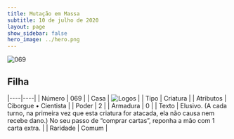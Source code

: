 ```yaml
---
title: Mutação em Massa
subtitle: 10 de julho de 2020
layout: page
show_sidebar: false
hero_image: ../hero.png
---
```


![069](https://cdn.keyforgegame.com/media/card_front/pt/479_069_7VHQP6RWC43R_pt.png)

## Filha

|----|----|
| Número | 069 |
| Casa | ![Logos](https://archonarcana.com/images/thumb/c/ce/Logos.png/22px-Logos.png "Logos") |
| Tipo | Criatura |
| Atributos | Ciborgue • Cientista |
| Poder | 2 |
| Armadura | 0 |
| Texto | Elusivo. (A cada turno, na primeira vez que esta criatura for atacada, ela não causa nem recebe dano.)  No seu passo de “comprar cartas”, reponha a mão com 1 carta extra. |
| Raridade | Comum |
